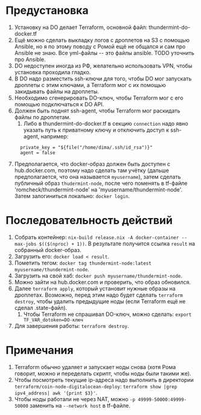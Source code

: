 # Предустановка

1. Установку на DO делает Terraform, основной файл: thundermint-do-docker.tf
1. Ещё можно сделать выкладку логов с дроплетов на S3 с помощью Ansible, но я по этому поводу с Ромой ещё не общался и
   сам про Ansible не знаю. Все yml-файлы -- это файлы ansible. TODO уточнить про Ansible. 
1. DO недоступен иногда из РФ, желательно использовать VPN, чтобы установка проходила гладко.
1. В DO надо разместить ssh-ключи для того, чтобы DO мог запускать дроплеты с этим ключами, а Terraform мог с их помощью
   закидывать файлы на дроплеты.
1. Необходимо сгенерировать DO-ключ, чтобы Terraform мог с его помощью подключаться к DO API.
1. Должен быть поднят ssh-agent, чтобы Terraform мог раскидать файлы по дроплетам.
    1. Либо в thundermint-do-docker.tf в секцию `connection` надо явно указать путь к приватному ключу и отключить
       доступ к ssh-agent, например:
    ```
      private_key = "${file("/home/dima/.ssh/id_rsa")}"
      agent = false
    ```
1. Предполагается, что docker-образ должен быть доступен с hub.docker.com, поэтому надо сделать там учётку (дальше
   предполагается, что она называется `myusername`), затем сделать публичный образ `thudermint-node`, после чего
   поменять в tf-файле 'romcheck/thundermint-node' на 'myusername/thundermint-node'. Затем залогиниться локально:
   `docker login`.

# Последовательность действий

1. Собрать контейнер: `nix-build release.nix -A docker-container --max-jobs $(($(nproc) + 1))`. В результате получится
   ссылка `result` на собранный docker-образ.
1. Загрузить его: `docker load < result`.
1. Пометить тегом: `docker tag thundermint-node:latest myusername/thundermint-node`.
1. Загрузить на свой хаб: `docker push myusername/thundermint-node`.
1. Можно зайти на hub.docker.com и проверить, что образ обновился.
1. Далее `terraform apply`, который установит нужные образы на дроплетах. Возможно, перед этим надо будет сделать
   `terraform destroy`, чтобы удалить предыдущие ноды (если Terraform ещё не сделал .state-файл).
   1. Чтобы Terraform не спрашивал DO-ключ, можно сделать: `export TF_VAR_dotoken=DO-ключ`
1. Для завершения работы: `terraform destroy`.

# Примечания

1. Terraform обычно удаляет и запускает ноды снова (хотя Рома говорит, можно и переделать скрипт, чтобы ноды были такими же).
1. Чтобы посмотреть текущие ip-адреса надо выполнить в директории `terraform/coin-node-digitalocean-deploy`:
   `terraform show |grep ipv4_address| awk '{print $3}'`.
1. Чтобы ноды работали не через NAT, можно `-p 49999-50000:49999-50000` заменить на `--network host` в tf-файле.
